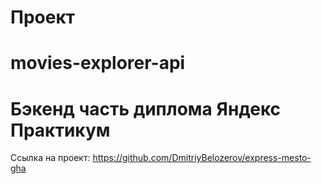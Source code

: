 # Проект 
# movies-explorer-api
# Бэкенд часть диплома Яндекс Практикум

Ссылка на проект: https://github.com/DmitriyBelozerov/express-mesto-gha
